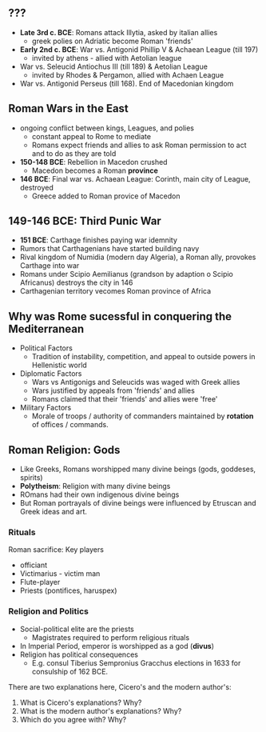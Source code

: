 ## ???
- **Late 3rd c. BCE**: Romans attack Illytia, asked by italian allies
  - greek polies on Adriatic become Roman 'friends'
- **Early 2nd c. BCE**: War vs. Antigonid Phillip V & Achaean League (till 197)
  - invited by athens - allied with Aetolian league
- War vs. Seleucid Antiochus III (till 189) & Aetolian League
  - invited by Rhodes & Pergamon, allied with Achaen League
- War vs. Antigonid Perseus (till 168). End of Macedonian kingdom

## Roman Wars in the East

- ongoing conflict between kings, Leagues, and polies
  - constant appeal to Rome to mediate
  - Romans expect friends and allies to ask Roman permission to act and to do as they are told
- **150-148 BCE**: Rebellion in Macedon crushed
  - Macedon becomes a Roman **province**
- **146 BCE**: Final war vs. Achaean League: Corinth, main city of League, destroyed
  - Greece added to Roman provice of Macedon

## 149-146 BCE: Third Punic War
- **151 BCE**: Carthage finishes paying war idemnity
- Rumors that Carthagenians have started building navy
- Rival kingdom of Numidia (modern day Algeria), a Roman ally, provokes Carthage into war
- Romans under Scipio Aemilianus (grandson by adaption o Scipio Africanus) destroys the city in 146
- Carthagenian territory vecomes Roman province of Africa

## Why was Rome sucessful in conquering the Mediterranean

- Political Factors
  - Tradition of instability, competition, and appeal to outside powers in Hellenistic world
- Diplomatic Factors
  - Wars vs Antigonigs and Seleucids was waged with Greek allies
  - Wars justified by appeals from 'friends' and allies
  - Romans claimed that their 'friends' and allies were 'free'
- Military Factors
  - Morale of troops / authority of commanders maintained by **rotation** of offices / commands.

## Roman Religion: Gods

- Like Greeks, Romans worshipped many divine beings (gods, goddeses, spirits)
- **Polytheism**: Religion with many divine beings
- ROmans had their own indigenous divine beings
- But Roman portrayals of divine beings were influenced by Etruscan and Greek ideas and art.

### Rituals

Roman sacrifice: Key players

- officiant
- Victimarius - victim man
- Flute-player
- Priests (pontifices, haruspex)

### Religion and Politics

- Social-political elite are the priests
  - Magistrates required to perform religious rituals
- In Imperial Period, emperor is worshipped as a god (**divus**)
- Religion has political consequences
  - E.g. consul Tiberius Sempronius Gracchus elections in 1633 for consulship of 162 BCE.

There are two explanations here, Cicero's and the modern author's:

1. What is Cicero's explanations? Why?
2. What is the modern author's explanations? Why?
3. Which do you agree with? Why?

